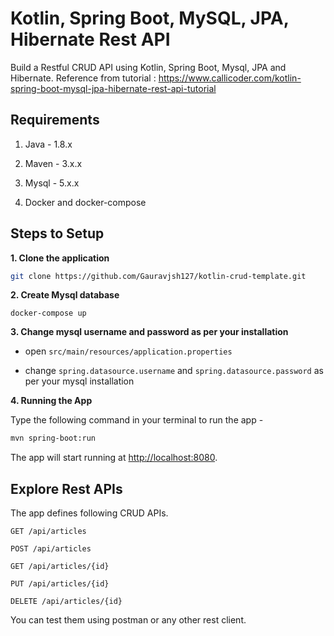 # Kotlin, Spring Boot, MySQL, JPA, Hibernate Rest API

Build a Restful CRUD API using Kotlin, Spring Boot, Mysql, JPA and Hibernate.
Reference from tutorial : https://www.callicoder.com/kotlin-spring-boot-mysql-jpa-hibernate-rest-api-tutorial

## Requirements

1. Java - 1.8.x

2. Maven - 3.x.x

3. Mysql - 5.x.x

4. Docker and docker-compose

## Steps to Setup

**1. Clone the application**

```bash
git clone https://github.com/Gauravjsh127/kotlin-crud-template.git
```

**2. Create Mysql database**
```
docker-compose up

```

**3. Change mysql username and password as per your installation**

+ open `src/main/resources/application.properties`

+ change `spring.datasource.username` and `spring.datasource.password` as per your mysql installation

**4. Running the App**

Type the following command in your terminal to run the app -

```bash
mvn spring-boot:run
```

The app will start running at <http://localhost:8080>.

## Explore Rest APIs

The app defines following CRUD APIs.

    GET /api/articles
    
    POST /api/articles
    
    GET /api/articles/{id}
    
    PUT /api/articles/{id}
    
    DELETE /api/articles/{id}

You can test them using postman or any other rest client.
